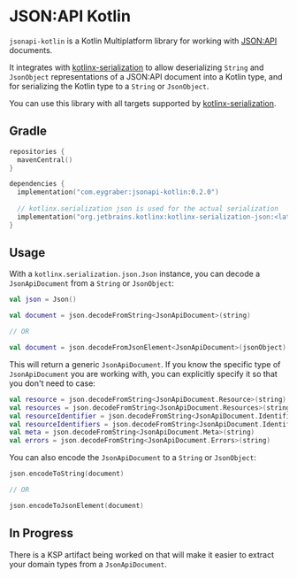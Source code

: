 # JSON:API Kotlin

`jsonapi-kotlin` is a Kotlin Multiplatform library for working with [JSON:API](https://jsonapi.org/) documents.

It integrates with [kotlinx-serialization](https://github.com/Kotlin/kotlinx.serialization) to allow deserializing `String` and `JsonObject` representations of a JSON:API document into a Kotlin type, and for serializing the Kotlin type to a `String` or `JsonObject`.

You can use this library with all targets supported by [kotlinx-serialization](https://github.com/Kotlin/kotlinx.serialization).

## Gradle

```kotlin
repositories {
  mavenCentral()
}

dependencies {
  implementation("com.eygraber:jsonapi-kotlin:0.2.0")
  
  // kotlinx.serialization json is used for the actual serialization
  implementation("org.jetbrains.kotlinx:kotlinx-serialization-json:<latest version>")
}
```

## Usage

With a `kotlinx.serialization.json.Json` instance, you can decode a `JsonApiDocument` from a `String` or `JsonObject`:

```kotlin
val json = Json()

val document = json.decodeFromString<JsonApiDocument>(string)

// OR

val document = json.decodeFromJsonElement<JsonApiDocument>(jsonObject)
```

This will return a generic `JsonApiDocument`. If you know the specific type of `JsonApiDocument` you are working with, you can explicitly specify it so that you don't need to case:

```kotlin
val resource = json.decodeFromString<JsonApiDocument.Resource>(string)
val resources = json.decodeFromString<JsonApiDocument.Resources>(string)
val resourceIdentifier = json.decodeFromString<JsonApiDocument.Identifier>(string)
val resourceIdentifiers = json.decodeFromString<JsonApiDocument.Identifiers>(string)
val meta = json.decodeFromString<JsonApiDocument.Meta>(string)
val errors = json.decodeFromString<JsonApiDocument.Errors>(string)
```

You can also encode the `JsonApiDocument` to a `String` or `JsonObject`:

```kotlin
json.encodeToString(document)

// OR

json.encodeToJsonElement(document)
```

## In Progress

There is a KSP artifact being worked on that will make it easier to extract your domain types from a `JsonApiDocument`. 
